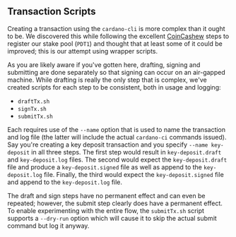 
## Transaction Scripts

Creating a transaction using the `cardano-cli` is more complex than it ought to be. We discovered this while following the excellent [CoinCashew](https://www.coincashew.com/coins/overview-ada/guide-how-to-build-a-haskell-stakepool-node) steps to register our stake pool (`PDT1`) and thought that at least some of it could be improved; this is our attempt using wrapper scripts. 

As you are likely aware if you've gotten here, drafting, signing and submitting are done separately so that signing can occur on an air-gapped machine. While drafting is really the only step that is complex, we've created scripts for each step to be consistent, both in usage and logging:

* `draftTx.sh`
* `signTx.sh`
* `submitTx.sh`

Each requires use of the `--name` option that is used to name the transaction and log file (the latter will include the actual `cardano-ci` commands issued). Say you're creating a key deposit transaction and you specify `--name key-deposit` in all three steps. The first step would result in `key-deposit.draft` and `key-deposit.log` files. The second would expect the `key-deposit.draft` file and produce a `key-deposit.signed` file as well as append to the `key-deposit.log` file. Finally, the third would expect the `key-deposit.signed` file and append to the `key-deposit.log` file.

The draft and sign steps have no permanent effect and can even be repeated; however, the submit step clearly does have a permanent effect. To enable experimenting with the entire flow, the `submitTx.sh` script supports a `--dry-run` option which will cause it to skip the actual submit command but log it anyway.

